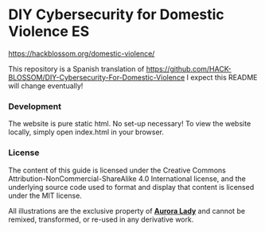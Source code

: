 # DIY Cybersecurity for Domestic Violence ES

https://hackblossom.org/domestic-violence/

This repository is a Spanish translation of https://github.com/HACK-BLOSSOM/DIY-Cybersecurity-For-Domestic-Violence
I expect this README will change eventually!

### Development
The website is pure static html. No set-up necessary!
To view the website locally, simply open index.html in your browser.

### License
The content of this guide is licensed under the Creative Commons Attribution-NonCommercial-ShareAlike 4.0 International license, and the underlying source code used to format and display that content is licensed under the MIT license.

All illustrations are the exclusive property of <b><a target="_blank" href="http://www.auroralady.com/">Aurora Lady</a></b> and cannot be remixed, transformed, or re-used in any derivative work.
